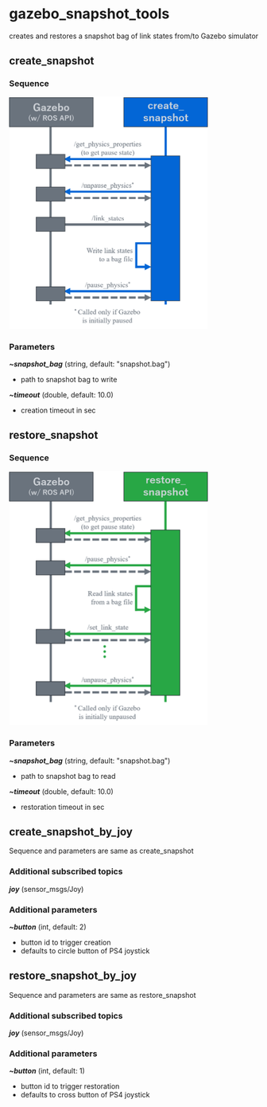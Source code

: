 # gazebo_snapshot_tools

creates and restores a snapshot bag of link states from/to Gazebo simulator

## create_snapshot

### Sequence

<img src="https://github.com/yoshito-n-students/gazebo_snapshot_tools/raw/images/images/create_sequence.png" alt="create sequence" width="400" >

### Parameters
___~snapshot_bag___ (string, default: "snapshot.bag")
* path to snapshot bag to write

___~timeout___ (double, default: 10.0)
* creation timeout in sec

## restore_snapshot

### Sequence

<img src="https://github.com/yoshito-n-students/gazebo_snapshot_tools/raw/images/images/restore_sequence.png" alt="restore sequence" width="400" >

### Parameters
___~snapshot_bag___ (string, default: "snapshot.bag")
* path to snapshot bag to read

___~timeout___ (double, default: 10.0)
* restoration timeout in sec

## create_snapshot_by_joy
Sequence and parameters are same as create_snapshot

### Additional subscribed topics
___joy___ (sensor_msgs/Joy)

### Additional parameters
___~button___ (int, default: 2)
* button id to trigger creation
* defaults to circle button of PS4 joystick

## restore_snapshot_by_joy
Sequence and parameters are same as restore_snapshot

### Additional subscribed topics
___joy___ (sensor_msgs/Joy)

### Additional parameters
___~button___ (int, default: 1)
* button id to trigger restoration
* defaults to cross button of PS4 joystick
